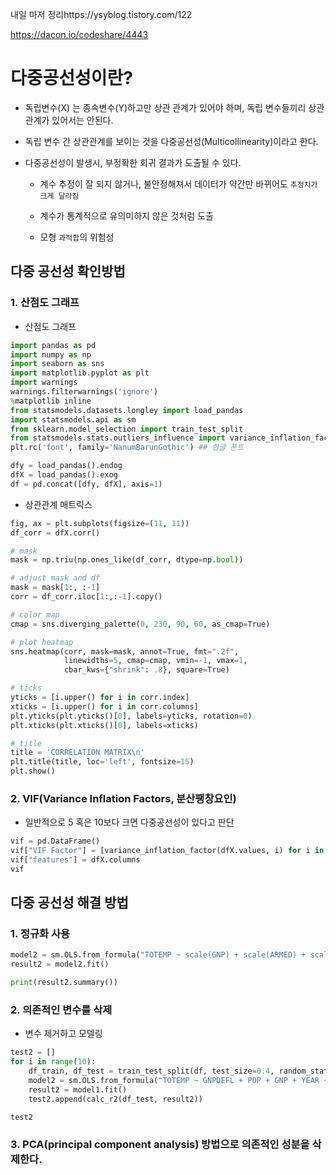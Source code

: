 
내일 마저 정리https://ysyblog.tistory.com/122

https://dacon.io/codeshare/4443

# 다중공선성이란?

- 독립변수(X) 는 종속변수(Y)하고만 상관 관계가 있어야 하며, 독립 변수들끼리 상관 관계가 있어서는 안된다.

- 독립 변수 간 상관관계를 보이는 것을 다중공선성(Multicollinearity)이라고 한다.

- 다중공선성이 발생시, 부정확한 회귀 결과가 도출될 수 있다.
  
  - 계수 추정이 잘 되지 않거나, 불안정해져서 데이터가 약간만 바뀌어도 `추정치가 크게 달라짐`
  
  - 계수가 통계적으로 유의미하지 않은 것처럼 도출
  
  - 모형 `과적합`의 위험성

## 다중 공선성 확인방법

### 1. 산점도 그래프

- 산점도 그래프

```py
import pandas as pd
import numpy as np
import seaborn as sns
import matplotlib.pyplot as plt
import warnings
warnings.filterwarnings('ignore')
%matplotlib inline
from statsmodels.datasets.longley import load_pandas
import statsmodels.api as sm
from sklearn.model_selection import train_test_split
from statsmodels.stats.outliers_influence import variance_inflation_factor
plt.rc('font', family='NanumBarunGothic') ## 한글 폰트

dfy = load_pandas().endog
dfX = load_pandas().exog
df = pd.concat([dfy, dfX], axis=1)
```

- 상관관계 매트릭스

```py
fig, ax = plt.subplots(figsize=(11, 11))
df_corr = dfX.corr()

# mask
mask = np.triu(np.ones_like(df_corr, dtype=np.bool))

# adjust mask and df
mask = mask[1:, :-1]
corr = df_corr.iloc[1:,:-1].copy()

# color map
cmap = sns.diverging_palette(0, 230, 90, 60, as_cmap=True)

# plot heatmap
sns.heatmap(corr, mask=mask, annot=True, fmt=".2f", 
            linewidths=5, cmap=cmap, vmin=-1, vmax=1, 
            cbar_kws={"shrink": .8}, square=True)

# ticks
yticks = [i.upper() for i in corr.index]
xticks = [i.upper() for i in corr.columns]
plt.yticks(plt.yticks()[0], labels=yticks, rotation=0)
plt.xticks(plt.xticks()[0], labels=xticks)

# title
title = 'CORRELATION MATRIX\n'
plt.title(title, loc='left', fontsize=15)
plt.show()
```

### 2. VIF(Variance Inflation Factors, 분산팽창요인)

- 일반적으로 5 혹은 10보다 크면 다중공선성이 있다고 판단

```py
vif = pd.DataFrame()
vif["VIF Factor"] = [variance_inflation_factor(dfX.values, i) for i in range(dfX.shape[1])]
vif["features"] = dfX.columns
vif

```

## 다중 공선성 해결 방법

### 1. 정규화 사용

```py
model2 = sm.OLS.from_formula("TOTEMP ~ scale(GNP) + scale(ARMED) + scale(UNEMP)", data=df_train)
result2 = model2.fit()

print(result2.summary())
```

### 2. 의존적인 변수를 삭제

- 변수 제거하고 모델링

```py
test2 = []
for i in range(10):
    df_train, df_test = train_test_split(df, test_size=0.4, random_state=i)
    model2 = sm.OLS.from_formula("TOTEMP ~ GNPDEFL + POP + GNP + YEAR + ARMED + UNEMP", data=df_train)
    result2 = model1.fit()
    test2.append(calc_r2(df_test, result2))

test2
```

### 3. PCA(principal component analysis) 방법으로 의존적인 성분을 삭제한다.
